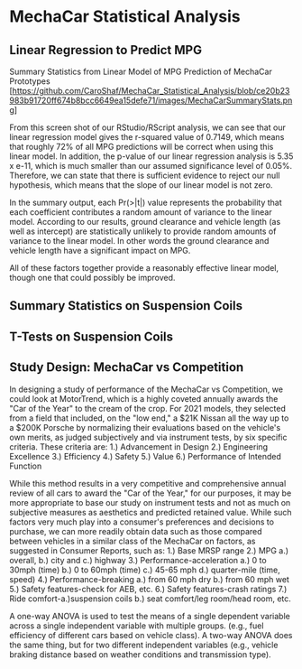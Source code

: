 # MechaCar Statistical Analysis

## Linear Regression to Predict MPG
Summary Statistics from Linear Model of MPG Prediction of MechaCar Prototypes  [https://github.com/CaroShaf/MechaCar_Statistical_Analysis/blob/ce20b23983b91720ff674b8bcc6649ea15defe71/images/MechaCarSummaryStats.png]

From this screen shot of our RStudio/RScript analysis, we can see that our linear regression model gives the r-squared value of 0.7149, which means that roughly 72% of all MPG
predictions will be correct when using this linear model. In addition, the p-value of our linear regression analysis is 5.35 x e-11, which is much smaller than our assumed
significance level of 0.05%. Therefore, we can state that there is sufficient evidence to reject our null hypothesis, which means that the slope of our linear model is not zero.

In the summary output, each Pr(>|t|) value represents the probability that each coefficient contributes a random amount of variance to the linear model. According to our results,
ground clearance and vehicle length (as well as intercept) are statistically unlikely to provide random amounts of variance to the linear model. In other words the ground
clearance and vehicle length have a significant impact on MPG.

All of these factors together provide a reasonably effective linear model, though one that could possibly be improved.

## Summary Statistics on Suspension Coils

## T-Tests on Suspension Coils

## Study Design: MechaCar vs Competition

In designing a study of performance of the MechaCar vs Competition, we could look at MotorTrend, which is a highly coveted annually awards the "Car of the Year" to the cream of
the crop. For 2021 models, they selected from a field that included, on the "low end," a $21K Nissan all the way up to a $200K Porsche by normalizing their evaluations based on
the vehicle's own merits, as judged subjectively and via instrument tests, by six specific criteria.  These criteria are:
1.) Advancement in Design
2.) Engineering Excellence
3.) Efficiency
4.) Safety
5.) Value
6.) Performance of Intended Function

While this method results in a very competitive and comprehensive annual review of all cars to award the "Car of the Year," for our purposes, it may be more appropriate to base
our study on instrument tests and not as much on subjective measures as aesthetics and predicted retained value.  While such factors very much play into a consumer's preferences
and decisions to purchase, we can more readily obtain data such as those compared between vehicles in a similar class of the MechaCar on factors, as suggested in Consumer Reports, such as:
1.) Base MRSP range
2.) MPG a.) overall, b.) city and c.) highway
3.) Performance-acceleration a.) 0 to 30mph (time) b.) 0 to 60mph (time) c.) 45-65 mph d.) quarter-mile (time, speed)
4.) Performance-breaking a.) from 60 mph dry b.) from 60 mph wet
5.) Safety features-check for AEB, etc.
6.) Safety features-crash ratings
7.) Ride comfort-a.)suspension coils b.) seat comfort/leg room/head room, etc.

A one-way ANOVA is used to test the means of a single dependent variable across a single independent variable with multiple groups. (e.g., fuel efficiency of different cars based on vehicle class).
A two-way ANOVA does the same thing, but for two different independent variables (e.g., vehicle braking distance based on weather conditions and transmission type).


